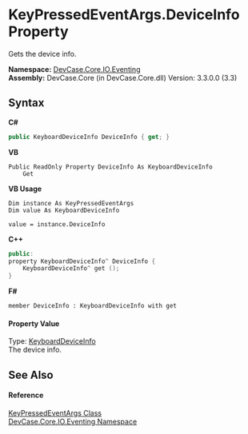 # KeyPressedEventArgs.DeviceInfo Property 
 

Gets the device info.

**Namespace:**&nbsp;<a href="N_DevCase_Core_IO_Eventing">DevCase.Core.IO.Eventing</a><br />**Assembly:**&nbsp;DevCase.Core (in DevCase.Core.dll) Version: 3.3.0.0 (3.3)

## Syntax

**C#**<br />
``` C#
public KeyboardDeviceInfo DeviceInfo { get; }
```

**VB**<br />
``` VB
Public ReadOnly Property DeviceInfo As KeyboardDeviceInfo
	Get
```

**VB Usage**<br />
``` VB Usage
Dim instance As KeyPressedEventArgs
Dim value As KeyboardDeviceInfo

value = instance.DeviceInfo

```

**C++**<br />
``` C++
public:
property KeyboardDeviceInfo^ DeviceInfo {
	KeyboardDeviceInfo^ get ();
}
```

**F#**<br />
``` F#
member DeviceInfo : KeyboardDeviceInfo with get

```


#### Property Value
Type: <a href="T_DevCase_Core_IO_KeyboardDeviceInfo">KeyboardDeviceInfo</a><br />The device info.

## See Also


#### Reference
<a href="T_DevCase_Core_IO_Eventing_KeyPressedEventArgs">KeyPressedEventArgs Class</a><br /><a href="N_DevCase_Core_IO_Eventing">DevCase.Core.IO.Eventing Namespace</a><br />